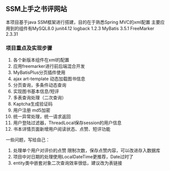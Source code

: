 ## SSM上手之书评网站
本项目基于java SSM框架进行搭建，目的在于熟悉Spring MVC的xml配置
主要应用到的组件有MySQL8.0 junit4.12 logback 1.2.3 MyBatis 3.5.1 FreeMarker  2.3.31

### 项目重点及实现步骤
1. 各个新版本组件在xml的配置
2. 应用freemarker进行前后端混合开发
3. MyBatisPlus分页插件使用
4. ajax art-template 动态加载图书信息
5. 分页查询，多条件动态查询
6. 实现图书基本信息/短评
7. 多表查询处理（二次查询）
8. Kaptcha生成验证码
9. 用户注册 md5加密
10. 统一异常处理，统一请求返回
11. 用户登陆过滤器，ThreadLocal保存session的用户信息
12. 书本详情页面新增用户阅读状态、点赞、短评功能

一些问题，写给自己：
1. 处理单个用户对评价的点赞 限制次数，保存点赞内容，可以改进存入数据库
2. 项目中对日期的处理使用LocalDateTime更推荐，Date过时了
3. entity类中嵌套对象二次查询效率很低，建议改为表链接
